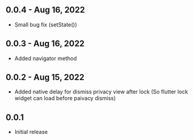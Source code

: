 ## 0.0.4 - Aug 16, 2022

- Small bug fix (setState())

## 0.0.3 - Aug 16, 2022

- Added navigator method

## 0.0.2 - Aug 15, 2022

- Added native delay for dismiss privacy view after lock (So flutter lock widget can load before paivacy dismiss)

## 0.0.1

- Initial release
